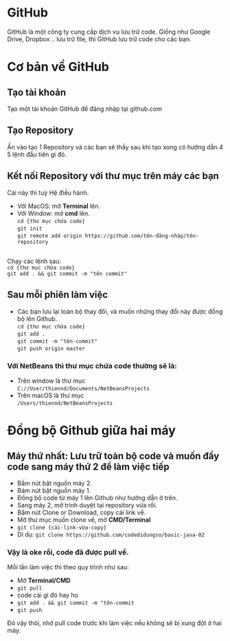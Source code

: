 # GitHub

GitHub là một công ty cung cấp dịch vụ lưu trữ code. Giống như Google Drive, Dropbox .. lưu trữ file, thì GitHub lưu trữ code cho các bạn.

# Cơ bản về GitHub 

## Tạo tài khoản
Tạo một tài khoản GitHub để đăng nhập tại github.com 

## Tạo Repository 
Ấn vào tạo 1 Repository và các bạn sẽ thấy sau khi tạo xong có hướng dẫn 4 5 lệnh đầu tiên gì đó. 

## Kết nối Repository với thư mục trên máy các bạn 
Cái này thì tuỳ Hệ điều hành. 

- Với MacOS: mở **Terminal** lên.<br>
- Với Window: mở **cmd** lên. <br>
`cd {thư mục chứa code}` <br>
`git init` <br>
`git remote add origin https://github.com/tên-đăng-nhập/tên-repository`<br>

## 
Chạy các lệnh sau:<br>
`cd {thư mục chứa code}` <br>
`git add . && git commit -m "tên commit"`<br>

## Sau mỗi phiên làm việc 
- Các bạn lưu lại toàn bộ thay đổi, và muốn những thay đổi này được đồng bộ lên Github. <br>
`cd {thư mục chứa code}` <br>
`git add .`<br>
`git commit -m "tên-commit"`<br>
`git push origin master`<br>

### Với NetBeans thì thư mục chứa code thường sẽ là:
- Trên window là thư mục <br>`C://User/thiennd/Documents/NetBeansProjects` 
- Trên macOS là thư mục <br>`/Users/thiennd/NetBeansProjects`

# Đồng bộ Github giữa hai máy

## Máy thứ nhất: Lưu trữ toàn bộ code và muốn đẩy code sang máy thứ 2 để làm việc tiếp 

- Bấm nút bật nguồn máy 2.
- Bám nút bật nguồn máy 1.
- Đồng bộ code từ máy 1 lên Github như hướng dẫn ở trên.
- Sang máy 2, mở trình duyệt tại repository vừa rồi.
- Bấm nút Clone or Download, copy cái link về.
- Mở thư mục muốn clone về, mở **CMD/Terminal** 
- `git clone {cái-link-vừa-copy}` 
- Dí dụ: `git clone https://github.com/codedidungso/basic-java-02`
### Vậy là oke rồi, code đã được pull về. 
Mỗi lần làm việc thì theo quy trình như sau:
+ Mở **Terminal/CMD**  
+ `git pull`
+ code cái gì đó hay ho 
+ `git add . && git commit -m "tên-commit`
+ `git push` 

Đó vậy thôi, nhớ pull code trước khi làm việc nếu không sẽ bị xung đột ở hai máy.